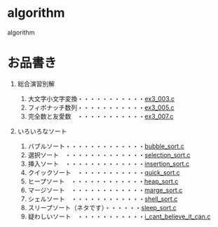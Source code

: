 # algorithm
algorithm

# お品書き
1. 総合演習別解
    1. 大文字小文字変換・・・・・・・・・・・[ex3_003.c](ex3_003.c)
    1. フィボナッチ数列・・・・・・・・・・・[ex3_005.c](ex3_005.c)
    1. 完全数と友愛数　・・・・・・・・・・・[ex3_007.c](ex3_007.c)

1. いろいろなソート
    1. バブルソート・・・・・・・・・・・・・[bubble_sort.c](bubble_sort.c)
    1. 選択ソート　・・・・・・・・・・・・・[selection_sort.c](selection_sort.c)
    1. 挿入ソート　・・・・・・・・・・・・・[insertion_sort.c](insertion_sort.c)
    1. クイックソート　・・・・・・・・・・・[quick_sort.c](quick_sort.c)
    1. ヒープソート　・・・・・・・・・・・・[heap_sort.c](heap_sort.c)
    1. マージソート　・・・・・・・・・・・・[marge_sort.c](marge_sort.c)
    1. シェルソート　・・・・・・・・・・・・[shell_sort.c](shell_sort.c)
    1. スリープソート（ネタです）・・・・・・[sleep_sort.c](sleep_sort.c)
    1. 疑わしいソート　・・・・・・・・・・・[i_cant_believe_it_can.c](i_cant_believe_it_can.c)
